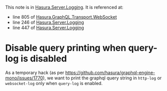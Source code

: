 This note is in [Hasura.Server.Logging](https://github.com/hasura/graphql-engine/blob/master/server/src-lib/Hasura/Server/Logging.hs#L253).
It is referenced at:
  - line 805 of [Hasura.GraphQL.Transport.WebSocket](https://github.com/hasura/graphql-engine/blob/master/server/src-lib/Hasura/GraphQL/Transport/WebSocket.hs#L805)
  - line 246 of [Hasura.Server.Logging](https://github.com/hasura/graphql-engine/blob/master/server/src-lib/Hasura/Server/Logging.hs#L246)
  - line 447 of [Hasura.Server.Logging](https://github.com/hasura/graphql-engine/blob/master/server/src-lib/Hasura/Server/Logging.hs#L447)

# Disable query printing when query-log is disabled

As a temporary hack (as per https://github.com/hasura/graphql-engine-mono/issues/1770),
we want to print the graphql query string in `http-log` or `websocket-log` only
when `query-log` is enabled.

